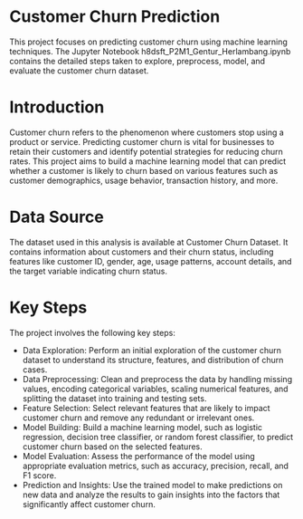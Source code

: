 # Customer Churn Prediction
This project focuses on predicting customer churn using machine learning techniques. The Jupyter Notebook h8dsft_P2M1_Gentur_Herlambang.ipynb contains the detailed steps taken to explore, preprocess, model, and evaluate the customer churn dataset.


# Introduction
Customer churn refers to the phenomenon where customers stop using a product or service. Predicting customer churn is vital for businesses to retain their customers and identify potential strategies for reducing churn rates. This project aims to build a machine learning model that can predict whether a customer is likely to churn based on various features such as customer demographics, usage behavior, transaction history, and more.

# Data Source
The dataset used in this analysis is available at Customer Churn Dataset. It contains information about customers and their churn status, including features like customer ID, gender, age, usage patterns, account details, and the target variable indicating churn status.

# Key Steps
The project involves the following key steps:

- Data Exploration: Perform an initial exploration of the customer churn dataset to understand its structure, features, and distribution of churn cases.
- Data Preprocessing: Clean and preprocess the data by handling missing values, encoding categorical variables, scaling numerical features, and splitting the dataset into training and testing sets.
- Feature Selection: Select relevant features that are likely to impact customer churn and remove any redundant or irrelevant ones.
- Model Building: Build a machine learning model, such as logistic regression, decision tree classifier, or random forest classifier, to predict customer churn based on the selected features.
- Model Evaluation: Assess the performance of the model using appropriate evaluation metrics, such as accuracy, precision, recall, and F1 score.
- Prediction and Insights: Use the trained model to make predictions on new data and analyze the results to gain insights into the factors that significantly affect customer churn.
